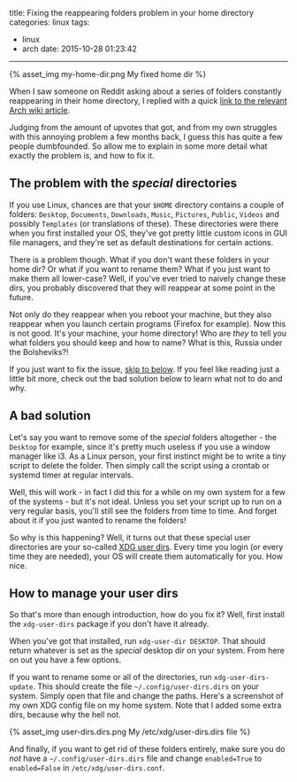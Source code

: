 title: Fixing the reappearing folders problem in your home directory
categories: linux
tags:
  - linux
  - arch
date: 2015-10-28 01:23:42
---

{% asset_img my-home-dir.png My fixed home dir %}

When I saw someone on Reddit asking about a series of folders constantly reappearing in their home directory, I replied with a quick [link to the relevant Arch wiki article](https://wiki.archlinux.org/index.php/Xdg_user_directories).

Judging from the amount of upvotes that got, and from my own struggles with this annoying problem a few months back, I guess this has quite a few people dumbfounded. So allow me to explain in some more detail what exactly the problem is, and how to fix it.

<!-- more -->

## The problem with the *special* directories

If you use Linux, chances are that your `$HOME` directory contains a couple of folders: `Desktop`, `Documents`, `Downloads`, `Music`, `Pictures`, `Public`, `Videos` and possibly `Templates` (or translations of these). These directories were there when you first installed your OS, they've got pretty little custom icons in GUI file managers, and they're set as default destinations for certain actions.

There is a problem though. What if you don't want these folders in your home dir? Or what if you want to rename them? What if you just want to make them all lower-case? Well, if you've ever tried to naively change these dirs, you probably discovered that they will reappear at some point in the future.

Not only do they reappear when you reboot your machine, but they also reappear when you launch certain programs (Firefox for example). Now this is not good. It's your machine, your home directory! Who are *they* to tell you what folders you should keep and how to name? What is this, Russia under the Bolsheviks?!

If you just want to fix the issue, [skip to below](#How_to_manage_your_user_dirs). If you feel like reading just a little bit more, check out the bad solution below to learn what not to do and why.

## A bad solution

Let's say you want to remove some of the *special* folders altogether - the `Desktop` for example, since it's pretty much useless if you use a window manager like i3. As a Linux person, your first instinct might be to write a tiny script to delete the folder. Then simply call the script using a crontab or systemd timer at regular intervals.

Well, this will work - in fact I did this for a while on my own system for a few of the systems - but it's not ideal. Unless you set your script up to run on a very regular basis, you'll still see the folders from time to time. And forget about it if you just wanted to rename the folders!

So why is this happening? Well, it turns out that these special user directories are your so-called [XDG user dirs](http://freedesktop.org/wiki/Software/xdg-user-dirs/). Every time you login (or every time they are needed), your OS will create them automatically for you. How nice.

## How to manage your user dirs

So that's more than enough introduction, how do you fix it? Well, first install the `xdg-user-dirs` package if you don't have it already.

When you've got that installed, run `xdg-user-dir DESKTOP`. That should return whatever is set as the *special* desktop dir on your system. From here on out you have a few options.

If you want to rename some or all of the directories, run `xdg-user-dirs-update`. This should create the file `~/.config/user-dirs.dirs` on your system. Simply open that file and change the paths. Here's a screenshot of my own XDG config file on my home system. Note that I added some extra dirs, because why the hell not.

{% asset_img user-dirs.dirs.png My /etc/xdg/user-dirs.dirs file %}

And finally, if you want to get rid of these folders entirely, make sure you do *not* have a `~/.config/user-dirs.dirs` file and change `enabled=True` to `enabled=False` in `/etc/xdg/user-dirs.conf`.
